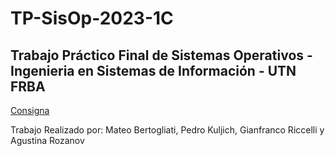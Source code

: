 # TP-SisOp-2023-1C
## Trabajo Práctico Final de Sistemas Operativos - Ingenieria en Sistemas de Información - UTN FRBA

[Consigna](https://docs.google.com/document/d/17WP76Vsi6ZrYlpYT8xOPXzLf42rQgtyKsOdVkyL5Jj0/)

Trabajo Realizado por: Mateo Bertogliati, Pedro Kuljich, Gianfranco Riccelli y Agustina Rozanov
